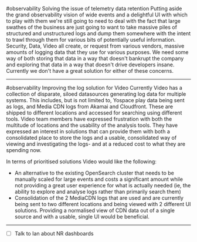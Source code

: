 #observability 
Solving the issue of telemetry data retention
Putting aside the grand observability vision of wide events and a delightful UI with which to play with them we're still going to need to deal with the fact that large swathes of the business are just going to want to take massive piles of structured and unstructured logs and dump them somewhere with the intent to trawl through them for various bits of potentially useful information.
Security, Data, Video all create, or request from various vendors, massive amounts of logging data that they use for various purposes. We need some way of both storing that data in a way that doesn't bankrupt the company and exploring that data in a way that doesn't drive developers insane. Currently we don't have a great solution for either of these concerns.

---
#observability 
Improving the log solution for Video
Currently Video has a collection of disparate, siloed datasources generating log data for multiple systems. This includes, but is not limited to, Yospace play data being sent as logs, and Media CDN logs from Akamai and Cloudfront. These are shipped to different locations and accessed for searching using different tools. Video team members have expressed frustration with both the multitude of locations and the usability of the analysis tools.
They have expressed an interest in solutions that can provide them with both a consolidated place to store the logs and a usable, consolidated way of viewing and investigating the logs- and at a reduced cost to what they are spending now.

In terms of prioritised solutions Video would like the following:
- An alternative to the existing OpenSearch cluster that needs to be manually scaled for large events and costs a significant amount while not providing a great user experience for what is actually needed (ie, the ability to explore and analyse logs rather than primarily search them)
- Consolidation of the 2 MediaCDN logs that are used and are currently being sent to two different locations and being viewed with 2 different UI solutions. Providing a normalised view of CDN data out of a single source and with a usable, single UI would be beneficial.

---

- [ ] Talk to Ian about NR dashboards